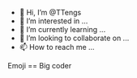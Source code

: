 - 👋 Hi, I’m @TTengs
- 👀 I’m interested in ...
- 🌱 I’m currently learning ...
- 💞️ I’m looking to collaborate on ...
- 📫 How to reach me ...

<!---
TTengs/TTengs is a ✨ special ✨ repository because its `README.md` (this file) appears on your GitHub profile.
You can click the Preview link to take a look at your changes.
--->
Emoji == Big coder
